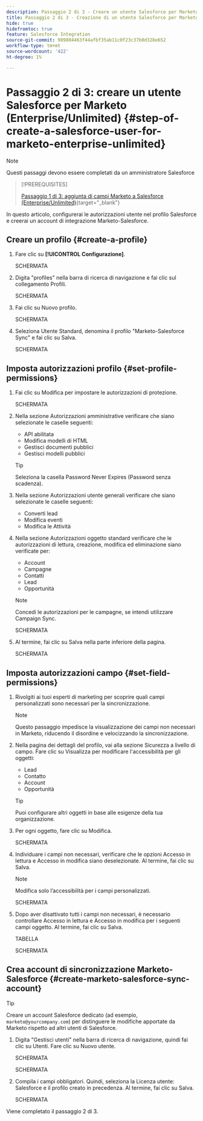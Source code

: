 ```yaml
---
description: Passaggio 2 di 3 - Creare un utente Salesforce per Marketo (Enterprise/Unlimited) - Documentazione Marketo - Documentazione del prodotto
title: Passaggio 2 di 3 - Creazione di un utente Salesforce per Marketo (Enterprise/Unlimited)
hide: true
hidefromtoc: true
feature: Salesforce Integration
source-git-commit: 989804463f44afbf35ab11c0f23c37b0d328e652
workflow-type: tm+mt
source-wordcount: '422'
ht-degree: 1%

---
```


# Passaggio 2 di 3: creare un utente Salesforce per Marketo (Enterprise/Unlimited) {#step-of-create-a-salesforce-user-for-marketo-enterprise-unlimited}

>[!NOTE]
>
>Questi passaggi devono essere completati da un amministratore Salesforce

>[!PREREQUISITES]
>
>[Passaggio 1 di 3: aggiunta di campi Marketo a Salesforce (Enterprise/Unlimited)](/help/marketo/product-docs/crm-sync/salesforce-sync/setup/enterprise-unlimited-edition/step-1-of-3-add-marketo-fields-to-salesforce-enterprise-unlimited.md){target="_blank"}

In questo articolo, configurerai le autorizzazioni utente nel profilo Salesforce e creerai un account di integrazione Marketo-Salesforce.

## Creare un profilo {#create-a-profile}

1. Fare clic su **[!UICONTROL Configurazione]**.

   SCHERMATA

1. Digita &quot;profiles&quot; nella barra di ricerca di navigazione e fai clic sul collegamento Profili.

   SCHERMATA

1. Fai clic su Nuovo profilo.

   SCHERMATA

1. Seleziona Utente Standard, denomina il profilo &quot;Marketo-Salesforce Sync&quot; e fai clic su Salva.

   SCHERMATA

## Imposta autorizzazioni profilo {#set-profile-permissions}

1. Fai clic su Modifica per impostare le autorizzazioni di protezione.

   SCHERMATA

1. Nella sezione Autorizzazioni amministrative verificare che siano selezionate le caselle seguenti:

   * API abilitata
   * Modifica modelli di HTML
   * Gestisci documenti pubblici
   * Gestisci modelli pubblici

   >[!TIP]
   >
   >Seleziona la casella Password Never Expires (Password senza scadenza).

1. Nella sezione Autorizzazioni utente generali verificare che siano selezionate le caselle seguenti:

   * Converti lead
   * Modifica eventi
   * Modifica le Attività

1. Nella sezione Autorizzazioni oggetto standard verificare che le autorizzazioni di lettura, creazione, modifica ed eliminazione siano verificate per:

   * Account
   * Campagne
   * Contatti
   * Lead
   * Opportunità

   >[!NOTE]
   >
   >Concedi le autorizzazioni per le campagne, se intendi utilizzare Campaign Sync.

   SCHERMATA

1. Al termine, fai clic su Salva nella parte inferiore della pagina.

   SCHERMATA

## Imposta autorizzazioni campo {#set-field-permissions}

1. Rivolgiti ai tuoi esperti di marketing per scoprire quali campi personalizzati sono necessari per la sincronizzazione.

   >[!NOTE]
   >
   >Questo passaggio impedisce la visualizzazione dei campi non necessari in Marketo, riducendo il disordine e velocizzando la sincronizzazione.

1. Nella pagina dei dettagli del profilo, vai alla sezione Sicurezza a livello di campo. Fare clic su Visualizza per modificare l&#39;accessibilità per gli oggetti:

   * Lead
   * Contatto
   * Account
   * Opportunità

   >[!TIP]
   >
   >Puoi configurare altri oggetti in base alle esigenze della tua organizzazione.

1. Per ogni oggetto, fare clic su Modifica.

   SCHERMATA

1. Individuare i campi non necessari, verificare che le opzioni Accesso in lettura e Accesso in modifica siano deselezionate. Al termine, fai clic su Salva.

   >[!NOTE]
   >
   >Modifica solo l’accessibilità per i campi personalizzati.

   SCHERMATA

1. Dopo aver disattivato tutti i campi non necessari, è necessario controllare Accesso in lettura e Accesso in modifica per i seguenti campi oggetto. Al termine, fai clic su Salva.

   TABELLA

   SCHERMATA

## Crea account di sincronizzazione Marketo-Salesforce {#create-marketo-salesforce-sync-account}

>[!TIP]
>
>Creare un account Salesforce dedicato (ad esempio, `marketo@yourcompany.com`) per distinguere le modifiche apportate da Marketo rispetto ad altri utenti di Salesforce.

1. Digita &quot;Gestisci utenti&quot; nella barra di ricerca di navigazione, quindi fai clic su Utenti. Fare clic su Nuovo utente.

   SCHERMATA

   SCHERMATA

1. Compila i campi obbligatori. Quindi, seleziona la Licenza utente: Salesforce e il profilo creato in precedenza. Al termine, fai clic su Salva.

   SCHERMATA

Viene completato il passaggio 2 di 3.
